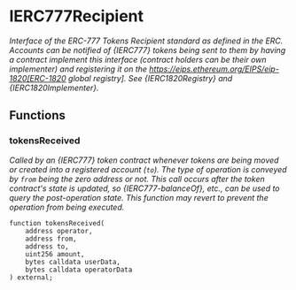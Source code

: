 # IERC777Recipient
*Interface of the ERC-777 Tokens Recipient standard as defined in the ERC.
Accounts can be notified of {IERC777} tokens being sent to them by having a
contract implement this interface (contract holders can be their own
implementer) and registering it on the
https://eips.ethereum.org/EIPS/eip-1820[ERC-1820 global registry].
See {IERC1820Registry} and {IERC1820Implementer}.*


## Functions
### tokensReceived

*Called by an {IERC777} token contract whenever tokens are being
moved or created into a registered account (`to`). The type of operation
is conveyed by `from` being the zero address or not.
This call occurs _after_ the token contract's state is updated, so
{IERC777-balanceOf}, etc., can be used to query the post-operation state.
This function may revert to prevent the operation from being executed.*


```solidity
function tokensReceived(
    address operator,
    address from,
    address to,
    uint256 amount,
    bytes calldata userData,
    bytes calldata operatorData
) external;
```

